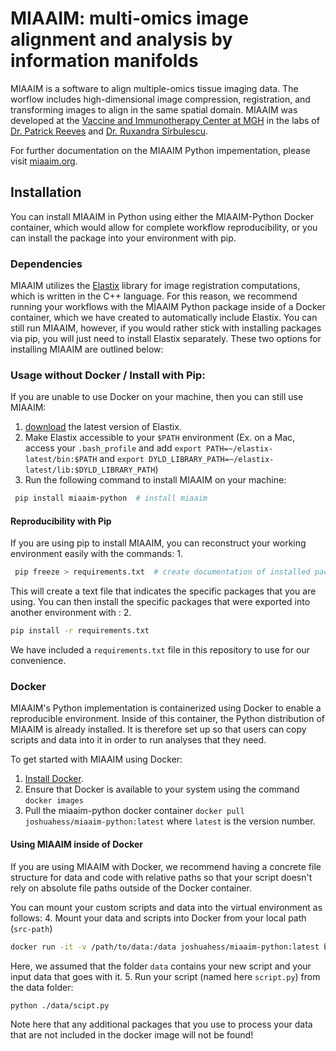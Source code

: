 # MIAAIM: multi-omics image alignment and analysis by information manifolds
MIAAIM is a software to align multiple-omics tissue imaging data. The worflow includes high-dimensional image compression, registration, and transforming images to align in the same spatial domain. MIAAIM was developed at the [Vaccine and Immunotherapy Center at MGH](http://advancingcures.org) in the labs of [Dr. Patrick Reeves](http://advancingcures.org/reeves-lab/) and [Dr. Ruxandra Sîrbulescu](http://advancingcures.org/sirbulescu-lab/).

For further documentation on the MIAAIM Python impementation, please visit [miaaim.org](http://miaaim.org).

## Installation
You can install MIAAIM in Python using either the MIAAIM-Python Docker container, which would allow for complete workflow
reproducibility, or you can install the package into your environment with pip.

### Dependencies
MIAAIM utilizes the [Elastix](https://elastix.lumc.nl) library for image registration computations, which is written in the C++ language. For this reason, we recommend running your workflows with the MIAAIM Python package inside of a Docker container, which we have created to automatically include Elastix. You can still run MIAAIM, however, if you would rather stick with installing packages via pip, you will just need to install Elastix separately. These two options for installing MIAAIM are outlined below:

### Usage without Docker / Install with Pip:
If you are unable to use Docker on your machine, then you can still use MIAAIM:
1. [download](https://github.com/SuperElastix/elastix/releases/tag/5.0.1) the latest version of Elastix.
2. Make Elastix accessible to your `$PATH` environment (Ex. on a Mac, access your `.bash_profile` and add `export PATH=~/elastix-latest/bin:$PATH` and `export DYLD_LIBRARY_PATH=~/elastix-latest/lib:$DYLD_LIBRARY_PATH`)
3. Run the following command to install MIAAIM on your machine:
```bash
 pip install miaaim-python  # install miaaim
 ```

#### Reproducibility with Pip
If you are using pip to install MIAAIM, you can reconstruct your working environment easily with the commands:
1.
```bash
 pip freeze > requirements.txt  # create documentation of installed packages
 ```
This will create a text file that indicates the specific packages that you are using. You can then
install the specific packages that were exported into another environment with :
2.
```bash
pip install -r requirements.txt
```
We have included a `requirements.txt` file in this repository to use for our convenience.

### Docker
MIAAIM's Python implementation is containerized using Docker to enable a reproducible environment. Inside of this container,
the Python distribution of MIAAIM is already installed. It is therefore set up so that users can copy scripts and data into it in order to run analyses that they need.

To get started with MIAAIM using Docker:
1. [Install Docker](https://docs.docker.com/get-docker/).
2. Ensure that Docker is available to your system using the command `docker images`
3. Pull the miaaim-python docker container `docker pull joshuahess/miaaim-python:latest` where `latest` is the version number.

#### Using MIAAIM inside of Docker
If you are using MIAAIM with Docker, we recommend having a concrete file structure for data and code with relative paths so that your script doesn't rely on absolute file paths outside of the Docker container.

You can mount your custom scripts and data into the virtual environment as follows:
4. Mount your data and scripts into Docker from your local path (`src-path`)
```bash
docker run -it -v /path/to/data:/data joshuahess/miaaim-python:latest bash    # mount data in the "dest-path" folder
```
Here, we assumed that the folder `data` contains your new script and your input data that goes with it.
5. Run your script (named here `script.py`) from the data folder:
```bash
python ./data/scipt.py
```
Note here that any additional packages that you use to process your data that are not included in the docker image will not be found!
